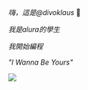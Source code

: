 _嗨，這是@divoklaus_ 💅

_我是alura的學生_

_我開始編程_

_"I Wanna Be Yours"_

![](https://media3.giphy.com/media/v1.Y2lkPTc5MGI3NjExeTVoczM4NGYweTExZ2JsbmIyY2J6eHpsd2ppZ2M1NHVvN2IwNG5zNCZlcD12MV9pbnRlcm5hbF9naWZfYnlfaWQmY3Q9Zw/uBTWyINWTrWz6/giphy.webp)
